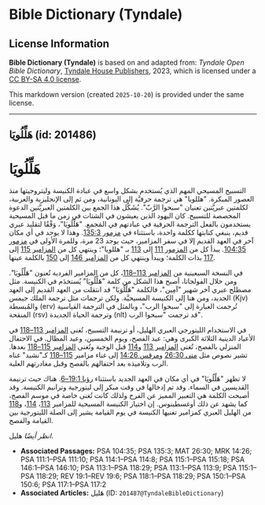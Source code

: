 # Bible Dictionary (Tyndale)

## License Information

**Bible Dictionary (Tyndale)** is based on and adapted from: _Tyndale Open Bible Dictionary_, [Tyndale House Publishers](https://tyndaleopenresources.com/), 2023, which is licensed under a [CC BY-SA 4.0 license](https://creativecommons.org/licenses/by-sa/4.0/legalcode.en).

This markdown version (created `2025-10-20`) is provided under the same license.



--------------------------------

## هَلِّلُويَا (id: 201486)

هَلِّلُويَا
===========

التسبيح المسيحي المهم الذي يُستخدم بشكل واسع في عبادة الكنيسة وليتروجيتها منذ العصور المبكرة. "هللويا" هي ترجمة حرفيَّة إلى اليونانية، ومن ثم إلى الإنجليزية والعربية، لكلمتين عبريَّتين تعنيان "سبحوا الرَّبّ". يُشَكِّل هذا الجمع بين الكلمتين العبريَّتين الدعوة المخصصة للتسبيح. كان اليهود الذين يعيشون في الشتات في زمن ما قبل المسيحية يستخدمون بالفعل الترجمة الحرفية في عبادتهم في المَجمع. "هَلِّلُويَا"، وَفْقًا لتقليد عبري قديم، ينبغي كتابتها ككلمة واحدة، باستثناء في [مزمور 135:3](https://ref.ly/Ps135:3). وهذا لا يوجد في أي مكان آخر في العهد القديم إلا في سفر المزامير، حيث يوجد 23 مرة، وللمرة الأولى في [مزمور 104:35](https://ref.ly/Ps104:35). يبدأ كل من [المزمور 111](https://ref.ly/Ps111:1-Ps111:10) إلى [113](https://ref.ly/Ps113:1-Ps113:9) بـ "هللويا"؛ وينتهي كل من [المزامير 115](https://ref.ly/Ps115:1-Ps115:18) إلى [117](https://ref.ly/Ps117:1-Ps117:2) بذات الكلمة؛ ويبدأ وينتهي كل من [المزامير 146](https://ref.ly/Ps146:1-Ps146:10) إلى [150](https://ref.ly/Ps150:1-Ps150:6) بالكلمة عينها.

في النسخة السبعينية من [المزامير 113–118](https://ref.ly/Ps113:1-Ps118:29)، كل من المزامير الفردية تُعنون "هَلِّلُويَا". ومن خلال الفولجاتا، أصبح هذا الشكل من كلمة "هَلِّلُويَا" يُستخدَم في الكنيسة. مثل مصطلح عبري آخر شهير "آمِين"، فالكلمة "هَلِّلُوَيَا" قد انتقلت من العهد القديم إلى العهد الجديد، ومن هنا إلى الكنيسة المسيحيَّة. ولكن ترجمات مثل ترجمة الملك جيمس (Kjv) والمُبسطة (erv) تُرجمت العبارة إلى "سبحوا الرب"، وبالمثل في الترجمة القياسية المنقحة (rsv) وترجمة الحياة الجديدة (nlt) قد ترجمت "سبحوا الرب".

في الاستخدام الليتورجي العبري الهليل، أو ترنيمة التسبيح، تُغنى [المزامير 113–118](https://ref.ly/Ps113:1-Ps118:29) في الأعياد الدينية الثلاثة الكبرى وهي: عيد الفصح، ويوم الخمسين، وعيد المظال. في الاحتفال المنزلي بالفصح، تُغنى [المزامير 113](https://ref.ly/Ps113:1-Ps113:9) و[114](https://ref.ly/Ps114:1-Ps114:8) قبل الوجبة وتُغنى [المزامير 115–118](https://ref.ly/Ps115:1-Ps118:29) بعدها. تشير نصوص مثل [متى 26:30](https://ref.ly/Matt26:30) و[مرقس 14:26](https://ref.ly/Mark14:26) إلى غناء مزامير [115–118](https://ref.ly/Ps115:1-Ps118:29) كـ"نشيد" غناه الرب وتلاميذه بعد احتفالهم بالفصح وقبل مغادرتهم العلية.

لا تظهر "هَلِّلُويَا" في أي مكان في العهد الجديد باستثناء [رؤيا 19:1–6](https://ref.ly/Rev19:1-Rev19:6). هناك حيث ترنيمة القديسين في السماء. وقد تم إدخالها في وقت مبكر إلى ليتورجية وترانيم الكنيسة. وقد أصبحت الكلمة هي التعبير المميز عن الفرح ولذلك كانت تُغنى خاصة في موسم الفصح، كما يشهد عن ذلك أوغسطينوس. إن اختيار الكنيسة المسيحية للمزامير [113](https://ref.ly/Ps113:1-Ps113:9)، [114](https://ref.ly/Ps114:1-Ps114:8)، و[118](https://ref.ly/Ps118:1-Ps118:29) من الهليل العبري كمزامير تغنيها الكنيسة في يوم القيامة يشير إلى الصلة الليتورجية بين القيامة والفصح.

*انظر أيضًا* هليل.

* **Associated Passages:** PSA 104:35; PSA 135:3; MAT 26:30; MRK 14:26; PSA 111:1–PSA 111:10; PSA 114:1–PSA 114:8; PSA 115:1–PSA 115:18; PSA 146:1–PSA 146:10; PSA 113:1–PSA 118:29; PSA 113:1–PSA 113:9; PSA 115:1–PSA 118:29; REV 19:1–REV 19:6; PSA 118:1–PSA 118:29; PSA 150:1–PSA 150:6; PSA 117:1–PSA 117:2
* **Associated Articles:** هَليل (ID: `201487@TyndaleBibleDictionary`)

